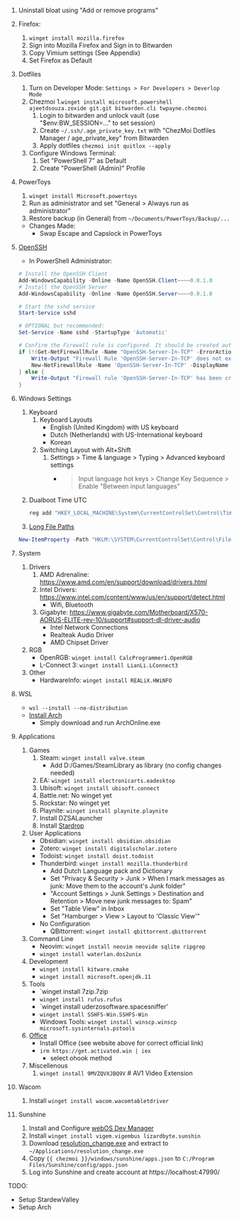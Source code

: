 1. Uninstall bloat using "Add or remove programs"
1. Firefox:
   1. `winget install mozilla.firefox`
   1. Sign into Mozilla Firefox and Sign in to Bitwarden
   1. Copy Vimium settings (See Appendix)
   1. Set Firefox as Default
1. Dotfiles
   1. Turn on Developer Mode: `Settings > For Developers > Deverlop Mode`
   1. Chezmoi 1.`winget install microsoft.powershell ajeetdsouza.zoxide git.git bitwarden.cli twpayne.chezmoi `
      1. Login to bitwarden and unlock vault (use "$env:BW_SESSION=..." to set session)
      1. Create `~/.ssh/.age_private_key.txt` with "ChezMoi Dotfiles Manager / age_private_key" from Bitwarden
      1. Apply dotfiles `chezmoi init quitlox --apply`
   1. Configure Windows Terminal:
      1. Set "PowerShell 7" as Default
      1. Create "PowerShell (Admin)" Profile
1. PowerToys
   1. `winget install Microsoft.powertoys`
   1. Run as administrator and set "General > Always run as administrator"
   1. Restore backup (in General) from `~/Documents/PowerToys/Backup/...`
   - Changes Made:
     - Swap Escape and Capslock in PowerToys
1. [OpenSSH](https://learn.microsoft.com/en-us/windows-server/administration/openssh/openssh_install_firstuse?tabs=powershell)

   - In PowerShell Administrator:

   ```powershell
   # Install the OpenSSH Client
   Add-WindowsCapability -Online -Name OpenSSH.Client~~~~0.0.1.0
   # Install the OpenSSH Server
   Add-WindowsCapability -Online -Name OpenSSH.Server~~~~0.0.1.0

   # Start the sshd service
   Start-Service sshd

   # OPTIONAL but recommended:
   Set-Service -Name sshd -StartupType 'Automatic'

   # Confirm the Firewall rule is configured. It should be created automatically by setup. Run the following to verify
   if (!(Get-NetFirewallRule -Name "OpenSSH-Server-In-TCP" -ErrorAction SilentlyContinue | Select-Object Name, Enabled)) {
       Write-Output "Firewall Rule 'OpenSSH-Server-In-TCP' does not exist, creating it..."
       New-NetFirewallRule -Name 'OpenSSH-Server-In-TCP' -DisplayName 'OpenSSH Server (sshd)' -Enabled True -Direction Inbound -Protocol TCP -Action Allow -LocalPort 22
   } else {
       Write-Output "Firewall rule 'OpenSSH-Server-In-TCP' has been created and exists."
   }
   ```

1. Windows Settings
   1. Keyboard
      1. Keyboard Layouts
         - English (United Kingdom) with US keyboard
         - Dutch (Netherlands) with US-International keyboard
         - Korean
      1. Switching Layout with Alt+Shift
         1. Settings > Time & language > Typing > Advanced keyboard settings
            - > Input language hot keys > Change Key Sequence > Enable "Between input languages"
   2. Dualboot Time UTC
      ```powershell
      reg add "HKEY_LOCAL_MACHINE\System\CurrentControlSet\Control\TimeZoneInformation" /v RealTimeIsUniversal /d 1 /t REG_DWORD /f
      ```
   3. [Long File Paths](https://learn.microsoft.com/en-us/windows/win32/fileio/maximum-file-path-limitation?tabs=powershell)
   ```powershell
   New-ItemProperty -Path "HKLM:\SYSTEM\CurrentControlSet\Control\FileSystem" -Name "LongPathsEnabled" -Value 1 -PropertyType DWORD -Force
   ```
1. System
   1. Drivers
      1. AMD Adrenaline: https://www.amd.com/en/support/download/drivers.html
      2. Intel Drivers: https://www.intel.com/content/www/us/en/support/detect.html
         - Wifi, Bluetooth
      3. Gigabyte: https://www.gigabyte.com/Motherboard/X570-AORUS-ELITE-rev-10/support#support-dl-driver-audio
         - Intel Network Connections
         - Realteak Audio Driver
         - AMD Chipset Driver
   2. RGB
      - OpenRGB: `winget install CalcProgrammer1.OpenRGB`
      - L-Connect 3: `winget install LianLi.LConnect3`
   3. Other
      - HardwareInfo: `winget install REALiX.HWiNFO`
1. WSL
   - `wsl --install --no-distribution`
   - [Install Arch](https://wsldl-pg.github.io/ArchW-docs/How-to-Setup/)
     - Simply download and run ArchOnline.exe
1. Applications
   1. Games
      1. Steam: `winget install valve.steam`
         - Add D:/Games/SteamLibrary as library (no config changes needed)
      2. EA: `winget install electronicarts.eadesktop`
      3. Ubisoft: `winget install ubisoft.connect`
      4. Battle.net: No winget yet
      5. Rockstar: No winget yet
      6. Playnite: `winget install playnite.playnite`
      7. Install DZSALauncher
      8. Install [Stardrop](https://github.com/Floogen/Stardrop/releases/latest)
   1. User Applications
      - Obsidian: `winget install obsidian.obsidian`
      - Zotero: `winget install digitalscholar.zotero`
      - Todoist: `winget install doist.todoist`
      - Thunderbird: `winget install mozilla.thunderbird`
        - Add Dutch Language pack and Dictionary
        - Set "Privacy & Security > Junk > When I mark messages as junk: Move them to the account's Junk folder"
        - "Account Settings > Junk Settings > Destination and Retention > Move new junk messages to: Spam"
        - Set "Table View" in Inbox
        - Set "Hamburger > View > Layout to 'Classic View'"
      - No Configuration
        - QBittorrent: `winget install qbittorrent.qbittorrent`
   1. Command Line
      - Neovim: `winget install neovim neovide sqlite ripgrep`
      - `winget install waterlan.dos2unix`
   1. Development
      - `winget install kitware.cmake`
      - `winget install microsoft.openjdk.11`
   1. Tools
      - `winget install 7zip.7zip
      - `winget install rufus.rufus`
      - `winget install uderzosoftware.spacesniffer'
      - `winget install SSHFS-Win.SSHFS-Win`
      - Windows Tools:
        `winget install winscp.winscp microsoft.sysinternals.pstools`
   1. [Office](https://massgrave.dev/#method_1_-_powershell)
      - Install Office (see website above for correct official link)
      - `irm https://get.activated.win | iex`
        - select ohook method
   1. Miscellenous
      1. `winget install 9MVZQVXJBQ9V` # AV1 Video Extension
1. Wacom
   1. Install `winget install wacom.wacomtabletdriver`
1. Sunshine
   1. Install and Configure [webOS Dev Manager](https://github.com/webosbrew/dev-manager-desktop/releases/latest)
   1. Install `winget install vigem.vigembus lizardbyte.sunshin`
   1. Download [resolution_change.exe](https://github.com/designer-living/sunshine_utils/releases/latest) and extract to `~/Applications/resolution_change.exe`
   1. Copy `{{ chezmoi }}/windows/sunshine/apps.json` to `C:/Program Files/Sunshine/config/apps.json`
   1. Log into Sunshine and create account at https://localhost:47990/

TODO:

- Setup StardewValley
- Setup Arch
